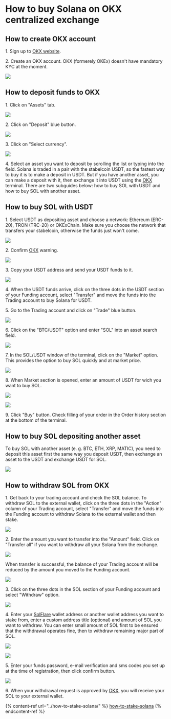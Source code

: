 # How to buy Solana on OKX centralized exchange

## How to create OKX account

1\. Sign up to [OKX website](https://www.okex.com/join/2995542).&#x20;

2\. Create an OKX account. OKX (formerely OKEx) doesn't have mandatory KYC at the moment.

![](../../../.gitbook/assets/01\_welcome\_screen.png)

## How to deposit funds to OKX

1\. Click on "Assets" tab.

![](../../../.gitbook/assets/02\_assets\_section.png)

2\. Click on "Deposit" blue button.

![](../../../.gitbook/assets/04\_deposit\_button.png)

3\. Click on "Select currency".

![](../../../.gitbook/assets/05\_select\_currency.png)

4\. Select an asset you want to deposit by scrolling the list or typing into the field. Solana is traded in a pair with the stabelcoin USDT, so the fastest way to buy it is to make a deposit in USDT. But if you have another asset, you can make a deposit with it, then exchange it into USDT using the [OKX](https://www.okex.com/join/2995542) terminal. There are two subguides below: how to buy SOL with USDT and how to buy SOL with another asset.

## How to buy SOL with USDT

1\. Select USDT as depositing asset and choose a network: Ethereum (ERC-20), TRON (TRC-20) or OKExChain. Make sure you choose the network that transfers your stabelcoin, otherwise the funds just won't come.

![](../../../.gitbook/assets/07\_usdt\_network\_selection.png)

2\. Confirm [OKX](https://www.okex.com/join/2995542) warning.

![](../../../.gitbook/assets/08\_usdt\_warning.png)

3\. Copy your USDT address and send your USDT funds to it.

![](../../../.gitbook/assets/09\_usdt\_address.png)

4\. When the USDT funds arrive, click on the three dots in the USDT section of your Funding account, select "Transfer" and move the funds into the Trading account to buy Solana for USDT.

5\. Go to the Trading account and click on "Trade" blue button.

![](../../../.gitbook/assets/09\_terminal\_look.png)

6\. Click on the "BTC/USDT" option and enter "SOL" into an asset search field.

![](../../../.gitbook/assets/10\_sol\_selection.png)

7\. In the SOL/USDT window of the terminal, click on the "Market" option. This provides the option to buy SOL quickly and at market price.

![](../../../.gitbook/assets/12\_sol\_usdt\_window.png)

8\. When Market section is opened, enter an amount of USDT for wich you want to buy SOL.

![](../../../.gitbook/assets/13\_sol\_market\_section.png)

![](../../../.gitbook/assets/13\_usdt\_amount\_entering.png)

9\. Click "Buy" button. Check filling of your order in the Order history section at the bottom of the terminal.&#x20;

## How to buy SOL depositing another asset

To buy SOL with another asset (e. g. BTC, ETH, XRP, MATIC), you need to deposit this asset first the same way you deposit USDT, then exchange an asset to the USDT and exchange USDT for SOL.

![](../../../.gitbook/assets/06\_matic\_deposit.png)

## How to withdraw SOL from OKX

1\. Get back to your trading account and check the SOL balance. To withdraw SOL to the external wallet, click on the three dots in the "Action" column of your Trading account, select "Transfer" and move the funds into the Funding account to withdraw Solana to the external wallet and then stake.&#x20;

![](../../../.gitbook/assets/22\_sol\_transfer\_button.png)

2\. Enter the amount you want to transfer into the "Amount" field. Click on "Transfer all" if you want to withdraw all your Solana from the exchange.

![](../../../.gitbook/assets/23\_transfer\_all\_button\_sol.png)

When transfer is successful, the balance of your Trading account will be reduced by the amount you moved to the Funding account.

![](../../../.gitbook/assets/23\_sol\_disappeared\_from\_trading\_acc.png)

3\. Click on the three dots in the SOL section of your Funding account and select "Withdraw" option.

![](../../../.gitbook/assets/25\_sol\_withdraw\_button.png)

4\. Enter your [SolFlare](https://solflare.com) wallet address or another wallet address you want to stake from, enter a custom address title (optional) and amount of SOL you want to withdraw. You can enter small amount of SOL first to be ensured that the withdrawal operates fine, then to withdraw remaining major part of SOL.

![](../../../.gitbook/assets/26\_sol\_withdrawal\_screen.png)

![](../../../.gitbook/assets/27\_withdrawal\_screen\_fullfilled.png)

5\. Enter your funds password, e-mail verification and sms codes you set up at the time of registration, then click confirm button.

![](../../../.gitbook/assets/29\_withdrawal\_completed\_screen.png)

6\. When your withdrawal request is approved by [OKX](https://www.okex.com/join/2995542), you will receive your SOL to your external wallet.

{% content-ref url="../how-to-stake-solana/" %}
[how-to-stake-solana](../how-to-stake-solana/)
{% endcontent-ref %}
